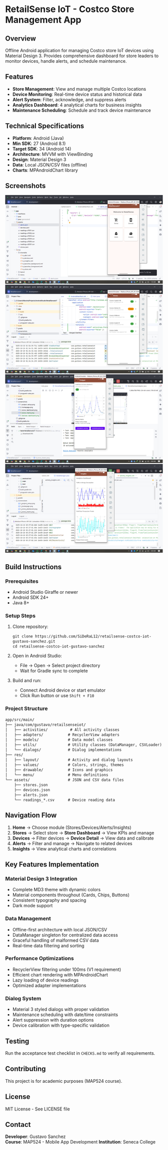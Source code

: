 # RetailSense IoT - Costco Store Management App

## Overview
Offline Android application for managing Costco store IoT devices using Material Design 3. Provides comprehensive dashboard for store leaders to monitor devices, handle alerts, and schedule maintenance.

## Features
- **Store Management**: View and manage multiple Costco locations
- **Device Monitoring**: Real-time device status and historical data
- **Alert System**: Filter, acknowledge, and suppress alerts
- **Analytics Dashboard**: 4 analytical charts for business insights
- **Maintenance Scheduling**: Schedule and track device maintenance

## Technical Specifications
- **Platform**: Android (Java)
- **Min SDK**: 27 (Android 8.1)
- **Target SDK**: 34 (Android 14)
- **Architecture**: MVVM with ViewBinding
- **Design**: Material Design 3
- **Data**: Local JSON/CSV files (offline)
- **Charts**: MPAndroidChart library

## Screenshots
![Home Screen](screenshots/2_homepage.png)
![Store Dashboard](screenshots/3_store_dashboard.png)
![Device Details](screenshots/6_devices_charts.png)
![Insights](screenshots/8_insights_charts.png)

## Build Instructions

### Prerequisites
- Android Studio Giraffe or newer
- Android SDK 24+
- Java 8+

### Setup Steps
1. Clone repository:
   ```
   git clone https://github.com/SiDeRaL12/retailsense-costco-iot-gustavo-sanchez.git
   cd retailsense-costco-iot-gustavo-sanchez
   ```

2. Open in Android Studio:
   - File → Open → Select project directory
   - Wait for Gradle sync to complete

3. Build and run:
   - Connect Android device or start emulator
   - Click Run button or use `Shift + F10`

### Project Structure
```
app/src/main/
├── java/com/gustavo/retailsenseiot/
│   ├── activities/          # All activity classes
│   ├── adapters/           # RecyclerView adapters  
│   ├── models/             # Data model classes
│   ├── utils/              # Utility classes (DataManager, CSVLoader)
│   └── dialogs/            # Dialog implementations
├── res/
│   ├── layout/             # Activity and dialog layouts
│   ├── values/             # Colors, strings, themes
│   ├── drawable/           # Icons and graphics
│   └── menu/               # Menu definitions
└── assets/                 # JSON and CSV data files
    ├── stores.json
    ├── devices.json  
    ├── alerts.json
    └── readings_*.csv      # Device reading data
```

## Navigation Flow
1. **Home** → Choose module (Stores/Devices/Alerts/Insights)
2. **Stores** → Select store → **Store Dashboard** → View KPIs and manage
3. **Devices** → Filter devices → **Device Detail** → View data and calibrate
4. **Alerts** → Filter and manage → Navigate to related devices
5. **Insights** → View analytical charts and correlations

## Key Features Implementation

### Material Design 3 Integration
- Complete MD3 theme with dynamic colors
- Material components throughout (Cards, Chips, Buttons)
- Consistent typography and spacing
- Dark mode support

### Data Management
- Offline-first architecture with local JSON/CSV
- DataManager singleton for centralized data access
- Graceful handling of malformed CSV data
- Real-time data filtering and sorting

### Performance Optimizations
- RecyclerView filtering under 100ms (V1 requirement)
- Efficient chart rendering with MPAndroidChart
- Lazy loading of device readings
- Optimized adapter implementations

### Dialog System
- Material 3 styled dialogs with proper validation
- Maintenance scheduling with date/time constraints
- Alert suppression with duration options
- Device calibration with type-specific validation

## Testing
Run the acceptance test checklist in `CHECKS.md` to verify all requirements.

## Contributing
This project is for academic purposes (MAP524 course). 

## License
MIT License - See LICENSE file

## Contact
**Developer**: Gustavo Sanchez  
**Course**: MAP524 - Mobile App Development
**Institution**: Seneca College
